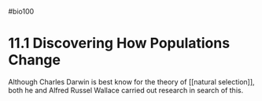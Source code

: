#bio100 

# 11.1 Discovering How Populations Change
Although Charles Darwin is best know for the theory of [[natural selection]], both he and Alfred Russel Wallace carried out research in search of this. 

